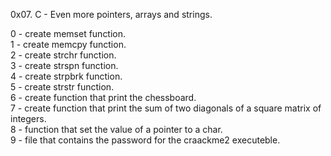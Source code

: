 0x07. C - Even more pointers, arrays and strings.  

0 - create  memset function.  
1 - create memcpy function.  
2 - create strchr function.  
3 - create strspn function.  
4 - create strpbrk function.  
5 - create strstr function.  
6 - create function that print the chessboard.  
7 - create function that print the sum of two diagonals of a square matrix of integers.  
8 - function that set the value of a pointer to a char.  
9 - file  that contains the password for the craackme2 executeble.    
